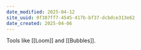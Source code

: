 ```yaml
---
date_modified: 2025-04-12
site_uuid: 0f387ff7-4545-417b-bf37-dcbdce313e62
date_created: 2025-04-06
---
```


Tools like [[Loom]] and [[Bubbles]].